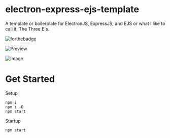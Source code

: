 # electron-express-ejs-template
A template or boilerplate for ElectronJS, ExpressJS, and EJS or what I like to call it, The Three E's.

[![forthebadge](https://forthebadge.com/images/badges/built-with-love.svg)](https://forthebadge.com)

![Preview](https://user-images.githubusercontent.com/79361847/167061859-0b912e2c-9485-4992-b1ce-70bb86b0dd12.png)

![image](https://user-images.githubusercontent.com/79361847/167062397-7397c3e8-684c-474a-931f-c0ab6562266a.png)


# Get Started

Setup

```
npm i
npm i -D
npm start
```

Startup

```
npm start
```
